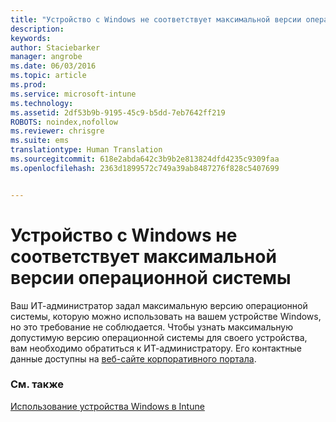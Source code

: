```yaml
---
title: "Устройство с Windows не соответствует максимальной версии операционной системы | Microsoft Intune"
description: 
keywords: 
author: Staciebarker
manager: angrobe
ms.date: 06/03/2016
ms.topic: article
ms.prod: 
ms.service: microsoft-intune
ms.technology: 
ms.assetid: 2df53b9b-9195-45c9-b5dd-7eb7642ff219
ROBOTS: noindex,nofollow
ms.reviewer: chrisgre
ms.suite: ems
translationtype: Human Translation
ms.sourcegitcommit: 618e2abda642c3b9b2e813824dfd4235c9309faa
ms.openlocfilehash: 2363d1899572c749a39ab8487276f828c5407699


---
```



# Устройство с Windows не соответствует максимальной версии операционной системы

Ваш ИТ-администратор задал максимальную версию операционной системы, которую можно использовать на вашем устройстве Windows, но это требование не соблюдается. Чтобы узнать максимальную допустимую версию операционной системы для своего устройства, вам необходимо обратиться к ИТ-администратору. Его контактные данные доступны на [веб-сайте корпоративного портала](http://portal.manage.microsoft.com).

### См. также
[Использование устройства Windows в Intune](using-your-windows-device-with-intune.md)



<!--HONumber=Jul16_HO4-->


